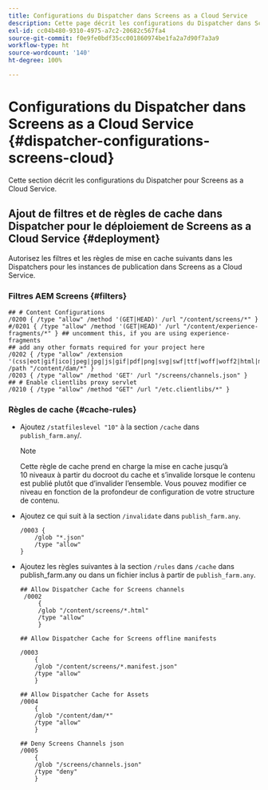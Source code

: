 ```yaml
---
title: Configurations du Dispatcher dans Screens as a Cloud Service
description: Cette page décrit les configurations du Dispatcher dans Screens as a Cloud Service.
exl-id: cc04b480-9310-4975-a7c2-20682c567fa4
source-git-commit: f0e9fe0bdf35cc001860974be1fa2a7d90f7a3a9
workflow-type: ht
source-wordcount: '140'
ht-degree: 100%

---
```


# Configurations du Dispatcher dans Screens as a Cloud Service {#dispatcher-configurations-screens-cloud}

Cette section décrit les configurations du Dispatcher pour Screens as a Cloud Service.

## Ajout de filtres et de règles de cache dans Dispatcher pour le déploiement de Screens as a Cloud Service {#deployment}

Autorisez les filtres et les règles de mise en cache suivants dans les Dispatchers pour les instances de publication dans Screens as a Cloud Service.

### Filtres AEM Screens {#filters}

```
## # Content Configurations
/0200 { /type "allow" /method '(GET|HEAD)' /url "/content/screens/*" }
#/0201 { /type "allow" /method '(GET|HEAD)' /url "/content/experience-fragments/*" } ## uncomment this, if you are using experience-fragments
## add any other formats required for your project here
/0202 { /type "allow" /extension '(css|eot|gif|ico|jpeg|jpg|js|gif|pdf|png|svg|swf|ttf|woff|woff2|html|mp4|mov|m4v)' /path "/content/dam/*" }
/0203 { /type "allow" /method 'GET' /url "/screens/channels.json" }
## # Enable clientlibs proxy servlet
/0210 { /type "allow" /method "GET" /url "/etc.clientlibs/*" }
```

### Règles de cache {#cache-rules}

* Ajoutez `/statfileslevel "10"` à la section `/cache` dans `publish_farm.any`/.

  >[!NOTE]
  >Cette règle de cache prend en charge la mise en cache jusqu’à 10 niveaux à partir du docroot du cache et s’invalide lorsque le contenu est publié plutôt que d’invalider l’ensemble. Vous pouvez modifier ce niveau en fonction de la profondeur de configuration de votre structure de contenu.

* Ajoutez ce qui suit à la section `/invalidate` dans `publish_farm.any`.

  ```
  /0003 {
      /glob "*.json"
      /type "allow"
  }
  ```

* Ajoutez les règles suivantes à la section `/rules` dans `/cache` dans publish_farm.any ou dans un fichier inclus à partir de `publish_farm.any`.

  ```
  ## Allow Dispatcher Cache for Screens channels
   /0002
       {
       /glob "/content/screens/*.html"
       /type "allow"
       }
  
  ## Allow Dispatcher Cache for Screens offline manifests
  
  /0003
      {
      /glob "/content/screens/*.manifest.json"
      /type "allow"
      }
  
  ## Allow Dispatcher Cache for Assets
  /0004
      {
      /glob "/content/dam/*"
      /type "allow"
      }
  
  ## Deny Screens Channels json
  /0005
      {
      /glob "/screens/channels.json"
      /type "deny"
      }
  ```
